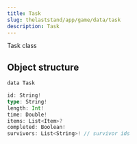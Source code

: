 ```yaml
---
title: Task
slug: thelaststand/app/game/data/task
description: Task
---
```


Task class

## Object structure

```scala
data Task

id: String!
type: String!
length: Int!
time: Double!
items: List<Item>?
completed: Boolean!
survivors: List<String>! // survivor ids

```
